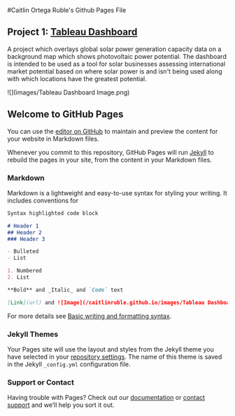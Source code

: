 #Caitlin Ortega Ruble's Github Pages File

## Project 1: [Tableau Dashboard](https://public.tableau.com/app/profile/caitlin.ortega.ruble/viz/GlobalSolarAnalysis/GlobalDashboard?publish=yes)
A project which overlays global solar power generation capacity data on a background map which shows photovoltaic power potential. The dashboard is intended to be used as a tool for solar businesses assessing international market potential based on where solar power is and isn't being used along with which locations have the greatest potential.

![](images/Tableau Dashboard Image.png)



## Welcome to GitHub Pages

You can use the [editor on GitHub](https://github.com/caitlinruble/caitlinruble.github.io/edit/main/README.md) to maintain and preview the content for your website in Markdown files.

Whenever you commit to this repository, GitHub Pages will run [Jekyll](https://jekyllrb.com/) to rebuild the pages in your site, from the content in your Markdown files.

### Markdown

Markdown is a lightweight and easy-to-use syntax for styling your writing. It includes conventions for

```markdown
Syntax highlighted code block

# Header 1
## Header 2
### Header 3

- Bulleted
- List

1. Numbered
2. List

**Bold** and _Italic_ and `Code` text

[Link](url) and ![Image](/caitlinruble.github.io/images/Tableau Dashboard Image.png)
```

For more details see [Basic writing and formatting syntax](https://docs.github.com/en/github/writing-on-github/getting-started-with-writing-and-formatting-on-github/basic-writing-and-formatting-syntax).

### Jekyll Themes

Your Pages site will use the layout and styles from the Jekyll theme you have selected in your [repository settings](https://github.com/caitlinruble/caitlinruble.github.io/settings/pages). The name of this theme is saved in the Jekyll `_config.yml` configuration file.

### Support or Contact

Having trouble with Pages? Check out our [documentation](https://docs.github.com/categories/github-pages-basics/) or [contact support](https://support.github.com/contact) and we’ll help you sort it out.
